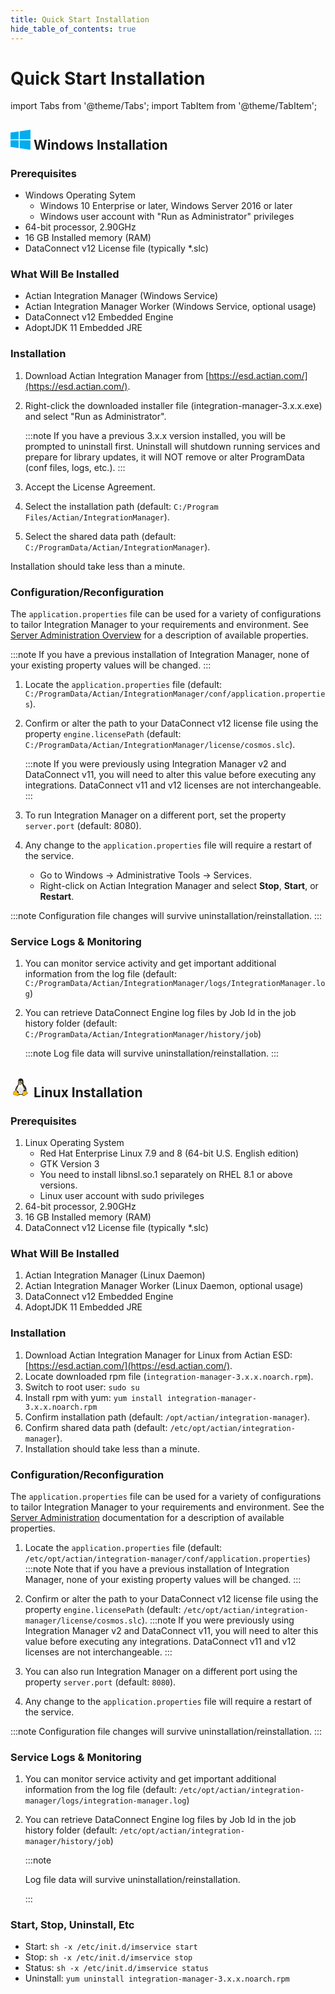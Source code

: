 ```yaml
---
title: Quick Start Installation
hide_table_of_contents: true
---
```


# Quick Start Installation

import Tabs from '@theme/Tabs';
import TabItem from '@theme/TabItem';

<Tabs>
<TabItem value="windows" label="Windows" default>

## <svg width="32" height="32" viewBox="-0.5 0 257 257" xmlns="http://www.w3.org/2000/svg" preserveAspectRatio="xMidYMid"><path d="M0 36.357L104.62 22.11l.045 100.914-104.57.595L0 36.358zm104.57 98.293l.08 101.002L.081 221.275l-.006-87.302 104.494.677zm12.682-114.405L255.968 0v121.74l-138.716 1.1V20.246zM256 135.6l-.033 121.191-138.716-19.578-.194-101.84L256 135.6z" fill="#00ADEF"/></svg> **Windows Installation**

### Prerequisites

- Windows Operating Sytem
   - Windows 10 Enterprise or later, Windows Server 2016 or later
   - Windows user account with "Run as Administrator" privileges
- 64-bit processor, 2.90GHz
- 16 GB Installed memory (RAM)
- DataConnect v12 License file (typically \*.slc)

### What Will Be Installed

- Actian Integration Manager (Windows Service)
- Actian Integration Manager Worker (Windows Service, optional usage)
- DataConnect v12 Embedded Engine
- AdoptJDK 11 Embedded JRE

### Installation

1. Download Actian Integration Manager from [https://esd.actian.com/](https://esd.actian.com/).
2. Right-click the downloaded installer file (integration-manager-3.x.x.exe) and select "Run as Administrator".
   
   :::note
      If you have a previous 3.x.x version installed, you will be prompted to uninstall first. Uninstall will shutdown running services and prepare for library updates, it will NOT remove or alter ProgramData (conf files, logs, etc.).
   :::

3. Accept the License Agreement.
4. Select the installation path (default: `C:/Program Files/Actian/IntegrationManager`).
5. Select the shared data path (default: `C:/ProgramData/Actian/IntegrationManager`).

Installation should take less than a minute.

### Configuration/Reconfiguration

The `application.properties` file can be used for a variety of configurations to tailor Integration Manager to your requirements and environment. See [Server Administration Overview](./admin/server-administration/server-administration-overview) for a description of available properties.

   :::note
      If you have a previous installation of Integration Manager, none of your existing property values will be changed.
   :::

1. Locate the `application.properties` file (default: `C:/ProgramData/Actian/IntegrationManager/conf/application.properties`).
2. Confirm or alter the path to your DataConnect v12 license file using the property `engine.licensePath` (default: `C:/ProgramData/Actian/IntegrationManager/license/cosmos.slc`).
   
   :::note
      If you were previously using Integration Manager v2 and DataConnect v11, you will need to alter this value before executing any integrations. DataConnect v11 and v12 licenses are not interchangeable.
   :::
  
3. To run Integration Manager on a different port, set the property ```server.port``` (default: 8080).
4. Any change to the `application.properties` file will require a restart of the service.
   * Go to Windows → Administrative Tools → Services.
   * Right-click on Actian Integration Manager and select **Stop**, **Start**, or **Restart**.

:::note
   Configuration file changes will survive uninstallation/reinstallation.
:::

### Service Logs & Monitoring

1. You can monitor service activity and get important additional information from the log file (default:  `C:/ProgramData/Actian/IntegrationManager/logs/IntegrationManager.log`)
2. You can retrieve DataConnect Engine log files by Job Id in the job history folder (default: `C:/ProgramData/Actian/IntegrationManager/history/job`)

   :::note
      Log file data will survive uninstallation/reinstallation.
   :::

</TabItem>
<TabItem value="linux" label="Linux">

## <svg width="32px" height="32px" viewBox="0 0 16 16" xmlns="http://www.w3.org/2000/svg" fill="none"><path fill="#202020" d="M13.338 12.033c-.1-.112-.146-.319-.197-.54-.05-.22-.107-.457-.288-.61v-.001a.756.756 0 00-.223-.134c.252-.745.153-1.487-.1-2.157-.312-.823-.855-1.54-1.27-2.03-.464-.586-.918-1.142-.91-1.963.014-1.254.138-3.579-2.068-3.582-.09 0-.183.004-.28.012-2.466.198-1.812 2.803-1.849 3.675-.045.638-.174 1.14-.613 1.764-.515.613-1.24 1.604-1.584 2.637-.162.487-.24.984-.168 1.454-.023.02-.044.041-.064.063-.151.161-.263.357-.388.489-.116.116-.282.16-.464.225-.183.066-.383.162-.504.395v.001a.702.702 0 00-.077.339c0 .108.016.217.032.322.034.22.068.427.023.567-.144.395-.163.667-.061.865.102.199.31.286.547.335.473.1 1.114.075 1.619.342l.043-.082-.043.082c.54.283 1.089.383 1.526.284a.99.99 0 00.706-.552c.342-.002.717-.146 1.318-.18.408-.032.918.145 1.503.113a.806.806 0 00.068.183l.001.001c.227.455.65.662 1.1.627.45-.036.928-.301 1.315-.762l-.07-.06.07.06c.37-.448.982-.633 1.388-.878.203-.123.368-.276.38-.499.013-.222-.118-.471-.418-.805z"/><path fill="#F8BF11" d="M13.571 12.828c-.007.137-.107.24-.29.35-.368.222-1.019.414-1.434.918-.362.43-.802.665-1.19.696-.387.03-.721-.13-.919-.526v-.002c-.123-.233-.072-.6.031-.987s.251-.785.271-1.108v-.001c.02-.415.044-.776.114-1.055.07-.28.179-.468.373-.575a.876.876 0 01.027-.014c.022.359.2.725.514.804.343.09.838-.204 1.047-.445l.122-.004c.184-.005.337.006.495.143v.001c.121.102.179.296.229.512.05.217.09.453.239.621.287.32.38.534.371.672zM6.592 13.843v.003c-.034.435-.28.672-.656.758-.377.086-.888 0-1.398-.266-.565-.3-1.237-.27-1.667-.36-.216-.045-.357-.113-.421-.238-.064-.126-.066-.345.071-.72v-.001l.001-.002c.068-.209.018-.438-.015-.653-.033-.214-.049-.41.024-.546l.001-.001c.094-.181.232-.246.403-.307.17-.062.373-.11.533-.27l.001-.001h.001c.148-.157.26-.353.39-.492.11-.117.22-.195.385-.196h.005a.61.61 0 01.093.008c.22.033.411.187.596.437l.533.971v.001c.142.296.441.622.695.954.254.333.45.666.425.921z"/><path fill="#D6A312" d="M9.25 4.788c-.043-.084-.13-.164-.28-.225-.31-.133-.444-.142-.617-.254-.28-.181-.513-.244-.706-.244a.834.834 0 00-.272.047c-.236.08-.392.25-.49.342-.02.019-.044.035-.104.08-.06.043-.15.11-.28.208-.117.086-.154.2-.114.332.04.132.167.285.4.417h.001c.145.085.244.2.358.291a.801.801 0 00.189.117c.072.031.156.052.26.058.248.015.43-.06.59-.151.16-.092.296-.204.452-.255h.001c.32-.1.548-.301.62-.493a.324.324 0 00-.008-.27z"/><path fill="#202020" d="M8.438 5.26c-.255.133-.552.294-.869.294-.316 0-.566-.146-.745-.289-.09-.07-.163-.142-.218-.193-.096-.075-.084-.181-.045-.178.066.008.076.095.117.134.056.052.126.12.211.187.17.135.397.266.68.266.284 0 .614-.166.816-.28.115-.064.26-.179.379-.266.09-.067.087-.147.162-.138.075.009.02.089-.085.18-.105.092-.27.214-.403.283z"/><path fill="#ffffff" d="M12.337 10.694a1.724 1.724 0 00-.104 0h-.01c.088-.277-.106-.48-.621-.713-.534-.235-.96-.212-1.032.265-.005.025-.009.05-.011.076a.801.801 0 00-.12.054c-.252.137-.389.386-.465.692-.076.305-.098.674-.119 1.09-.013.208-.099.49-.186.79-.875.624-2.09.894-3.122.19-.07-.11-.15-.22-.233-.328a13.85 13.85 0 00-.16-.205.65.65 0 00.268-.05.34.34 0 00.186-.192c.063-.17 0-.408-.202-.68-.201-.273-.542-.58-1.043-.888-.368-.23-.574-.51-.67-.814-.097-.305-.084-.635-.01-.96.143-.625.51-1.233.743-1.614.063-.046.023.086-.236.567-.232.44-.667 1.455-.072 2.248.016-.564.15-1.14.377-1.677.329-.747 1.018-2.041 1.072-3.073.029.02.125.086.169.11.126.075.221.184.344.283a.85.85 0 00.575.2c.24 0 .427-.079.582-.168.17-.096.304-.204.433-.245.27-.085.486-.235.608-.41.21.83.7 2.027 1.014 2.611.167.31.5.969.643 1.762.091-.002.191.01.299.038.375-.973-.319-2.022-.636-2.314-.128-.124-.135-.18-.07-.177.343.304.795.917.96 1.608.075.315.09.646.01.973.04.017.08.034.12.054.603.293.826.548.719.897z"/><path fill="#E6E6E6" d="M8.04 8.062c-.556.002-1.099.251-1.558.716-.46.464-.814 1.122-1.018 1.888l.061.038v.004c.47.298.805.598 1.012.878.219.296.316.584.223.834a.513.513 0 01-.27.283l-.041.015c.074.097.146.197.213.3.944.628 2.042.396 2.867-.172.08-.278.153-.536.163-.698.021-.415.042-.792.124-1.12.082-.33.242-.63.544-.795.017-.01.034-.015.051-.023a.756.756 0 01.022-.094c-.242-.622-.591-1.14-1.01-1.5-.42-.36-.897-.551-1.382-.554zm2.37 2.155l-.002.005v-.002l.001-.004z"/><path fill="#ffffff" d="M9.278 3.833a1.05 1.05 0 01-.215.656 4.119 4.119 0 00-.218-.09l-.127-.045c.029-.035.085-.075.107-.127a.669.669 0 00.05-.243l.001-.01a.673.673 0 00-.035-.236.434.434 0 00-.108-.184.223.223 0 00-.156-.07H8.57a.228.228 0 00-.151.06.434.434 0 00-.122.175.676.676 0 00-.05.243v.01a.718.718 0 00.009.14 1.773 1.773 0 00-.354-.12 1.196 1.196 0 01-.01-.133v-.013a1.035 1.035 0 01.088-.447.793.793 0 01.25-.328.554.554 0 01.346-.123h.006c.125 0 .232.036.342.116a.78.78 0 01.257.324c.063.138.094.273.097.433l.001.012zM7.388 3.997a1.05 1.05 0 00-.277.125.623.623 0 00.002-.15v-.008a.651.651 0 00-.048-.192.37.37 0 00-.096-.141.158.158 0 00-.119-.045c-.042.004-.077.024-.11.065a.372.372 0 00-.07.156.626.626 0 00-.013.205v.008a.634.634 0 00.048.193.367.367 0 00.116.156l-.102.08-.078.056a.706.706 0 01-.16-.24c-.053-.12-.082-.24-.09-.381v-.001a1.071 1.071 0 01.045-.39.668.668 0 01.167-.292.359.359 0 01.264-.118c.084 0 .158.028.235.09a.68.68 0 01.199.271c.053.12.08.24.089.382v.001c.003.06.003.115-.002.17z"/><path fill="#202020" d="M7.806 4.335c.01.034.065.029.097.045.027.014.05.045.08.046.03.001.076-.01.08-.04.005-.038-.052-.063-.088-.077-.047-.019-.107-.028-.151-.003-.01.005-.021.018-.018.03zM7.484 4.335c-.01.034-.065.029-.096.045-.028.014-.05.045-.081.046-.03.001-.076-.01-.08-.04-.005-.038.052-.063.088-.077.047-.019.108-.028.152-.003.01.005.02.018.017.03z"/></svg> **Linux Installation**

### Prerequisites

1. Linux Operating System
   * Red Hat Enterprise Linux 7.9 and 8 (64-bit U.S. English edition)
   * GTK Version 3
   * You need to install libnsl.so.1 separately on RHEL 8.1 or above versions.
   * Linux user account with sudo privileges
2. 64-bit processor, 2.90GHz
3. 16 GB Installed memory (RAM)
4. DataConnect v12 License file (typically \*.slc)

### What Will Be Installed

1. Actian Integration Manager (Linux Daemon)
2. Actian Integration Manager Worker (Linux Daemon, optional usage)
3. DataConnect v12 Embedded Engine
4. AdoptJDK 11 Embedded JRE

### Installation

1. Download Actian Integration Manager for Linux from Actian ESD: [https://esd.actian.com/](https://esd.actian.com/).
2. Locate downloaded rpm file (`integration-manager-3.x.x.noarch.rpm`).
3. Switch to root user: `sudo su`
4. Install rpm with yum: `yum install integration-manager-3.x.x.noarch.rpm`
5. Confirm installation path (default: `/opt/actian/integration-manager`).
6. Confirm shared data path (default: `/etc/opt/actian/integration-manager`).
7. Installation should take less than a minute.

### Configuration/Reconfiguration

The `application.properties` file can be used for a variety of configurations to tailor Integration Manager to your requirements and environment. See the [Server Administration](./admin/server-administration/server-administration-overview) documentation for a description of available properties.

1. Locate the `application.properties` file (default: `/etc/opt/actian/integration-manager/conf/application.properties`)
   :::note
      Note that if you have a previous installation of Integration Manager, none of your existing property values will be changed.
   :::

2. Confirm or alter the path to your DataConnect v12 license file using the property `engine.licensePath` (default: `/etc/opt/actian/integration-manager/license/cosmos.slc`).
   :::note
     If you were previously using Integration Manager v2 and DataConnect v11, you will need to alter this value before executing any integrations. DataConnect v11 and v12 licenses are not interchangeable.
    :::
3. You can also run Integration Manager on a different port using the property `server.port` (default: `8080`).
4. Any change to the `application.properties` file will require a restart of the service.

:::note
   Configuration file changes will survive uninstallation/reinstallation.
:::

### Service Logs & Monitoring

1. You can monitor service activity and get important additional information from the log file (default:  `/etc/opt/actian/integration-manager/logs/integration-manager.log`)
2. You can retrieve DataConnect Engine log files by Job Id in the job history folder (default: `/etc/opt/actian/integration-manager/history/job`)

   :::note

   Log file data will survive uninstallation/reinstallation.

   :::

### Start, Stop, Uninstall, Etc

* Start: ```sh -x /etc/init.d/imservice start```
* Stop: ```sh -x /etc/init.d/imservice stop```
* Status: ```sh -x /etc/init.d/imservice status```
* Uninstall: ```yum uninstall integration-manager-3.x.x.noarch.rpm```

</TabItem>
</Tabs>